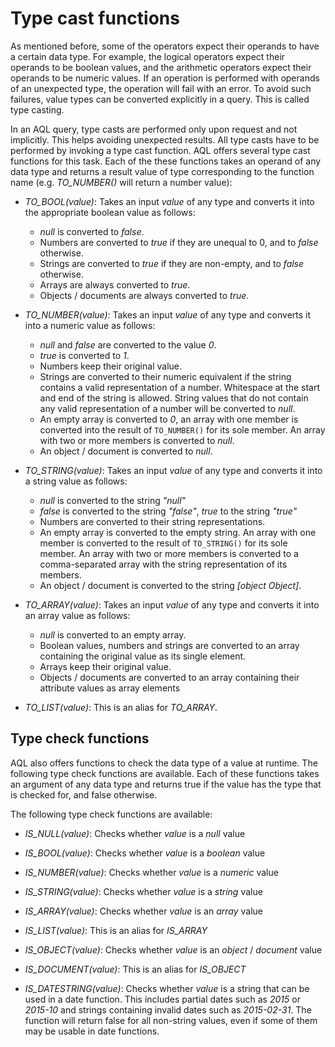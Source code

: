 Type cast functions
===================

As mentioned before, some of the operators expect their operands to have a
certain data type. For example, the logical operators expect their operands to
be boolean values, and the arithmetic operators expect their operands to be
numeric values.  If an operation is performed with operands of an unexpected type,
the operation will fail with an error. To avoid such failures, value types can
be converted explicitly in a query. This is called type casting.

In an AQL query, type casts are performed only upon request and not implicitly.
This helps avoiding unexpected results. All type casts have to be performed by
invoking a type cast function. AQL offers several type cast functions for this
task. Each of the these functions takes an operand of any data type and returns
a result value of type corresponding to the function name (e.g. *TO_NUMBER()*
will return a number value):

- *TO_BOOL(value)*: Takes an input *value* of any type and converts it
  into the appropriate boolean value as follows:
  - *null* is converted to *false*.
  - Numbers are converted to *true* if they are unequal to 0, and to *false* otherwise. 
  - Strings are converted to *true* if they are non-empty, and to *false* otherwise. 
  - Arrays are always converted to *true*.
  - Objects / documents are always converted to *true*.

- *TO_NUMBER(value)*: Takes an input *value* of any type and converts it 
  into a numeric value as follows:
  - *null* and *false* are converted to the value *0*.
  - *true* is converted to *1*.
  - Numbers keep their original value.
  - Strings are converted to their numeric equivalent if the string contains a
    valid representation of a number. Whitespace at the start and end of the string
    is allowed. String values that do not contain any valid representation of a number
    will be converted to *null*.
  - An empty array is converted to *0*, an array with one member is converted into the
    result of `TO_NUMBER()` for its sole member. An array with two or more members is
    converted to *null*.
  - An object / document is converted to *null*.

- *TO_STRING(value)*: Takes an input *value* of any type and converts it 
  into a string value as follows:
  - *null* is converted to the string *"null"*
  - *false* is converted to the string *"false"*, *true* to the string *"true"*
  - Numbers are converted to their string representations.
  - An empty array is converted to the empty string. An array with one member is converted
    to the result of `TO_STRING()` for its sole member. An array with two or more members
    is converted to a comma-separated array with the string representation of its members.
  - An object / document is converted to the string *[object Object]*.

- *TO_ARRAY(value)*: Takes an input *value* of any type and converts it 
  into an array value as follows:
  - *null* is converted to an empty array.
  - Boolean values, numbers and strings are converted to an array containing the original
    value as its single element.
  - Arrays keep their original value.
  - Objects / documents are converted to an array containing their attribute values as array elements

- *TO_LIST(value)*: This is an alias for *TO_ARRAY*.

Type check functions
--------------------

AQL also offers functions to check the data type of a value at runtime. The
following type check functions are available. Each of these functions takes an
argument of any data type and returns true if the value has the type that is
checked for, and false otherwise.

The following type check functions are available:

- *IS_NULL(value)*: Checks whether *value* is a *null* value

- *IS_BOOL(value)*: Checks whether *value* is a *boolean* value

- *IS_NUMBER(value)*: Checks whether *value* is a *numeric* value

- *IS_STRING(value)*: Checks whether *value* is a *string* value

- *IS_ARRAY(value)*: Checks whether *value* is an *array* value

- *IS_LIST(value)*: This is an alias for *IS_ARRAY*

- *IS_OBJECT(value)*: Checks whether *value* is an *object* / *document* value

- *IS_DOCUMENT(value)*: This is an alias for *IS_OBJECT*

- *IS_DATESTRING(value)*: Checks whether *value* is a string that can be used
  in a date function. This includes partial dates such as *2015* or *2015-10* and
  strings containing invalid dates such as *2015-02-31*. The function will return 
  false for all non-string values, even if some of them may be usable in date functions.
